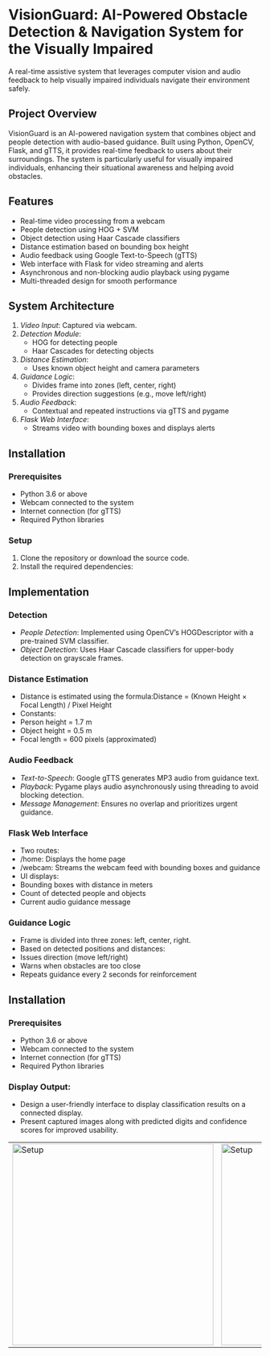 # VisionGuard: AI-Powered Obstacle Detection & Navigation System for the Visually Impaired

A real-time assistive system that leverages computer vision and audio feedback to help visually impaired individuals navigate their environment safely.

## Project Overview

VisionGuard is an AI-powered navigation system that combines object and people detection with audio-based guidance. Built using Python, OpenCV, Flask, and gTTS, it provides real-time feedback to users about their surroundings. The system is particularly useful for visually impaired individuals, enhancing their situational awareness and helping avoid obstacles.

## Features

- Real-time video processing from a webcam
- People detection using HOG + SVM
- Object detection using Haar Cascade classifiers
- Distance estimation based on bounding box height
- Audio feedback using Google Text-to-Speech (gTTS)
- Web interface with Flask for video streaming and alerts
- Asynchronous and non-blocking audio playback using pygame
- Multi-threaded design for smooth performance

## System Architecture

1. *Video Input*: Captured via webcam.
2. *Detection Module*:
   - HOG for detecting people
   - Haar Cascades for detecting objects
3. *Distance Estimation*:
   - Uses known object height and camera parameters
4. *Guidance Logic*:
   - Divides frame into zones (left, center, right)
   - Provides direction suggestions (e.g., move left/right)
5. *Audio Feedback*:
   - Contextual and repeated instructions via gTTS and pygame
6. *Flask Web Interface*:
   - Streams video with bounding boxes and displays alerts

## Installation

### Prerequisites

- Python 3.6 or above
- Webcam connected to the system
- Internet connection (for gTTS)
- Required Python libraries

 ### Setup

1. Clone the repository or download the source code.
2. Install the required dependencies:


## Implementation

### Detection

- *People Detection*: Implemented using OpenCV’s HOGDescriptor with a pre-trained SVM classifier.
- *Object Detection*: Uses Haar Cascade classifiers for upper-body detection on grayscale frames.

### Distance Estimation

- Distance is estimated using the formula:Distance = (Known Height × Focal Length) / Pixel Height
- Constants:
- Person height = 1.7 m
- Object height = 0.5 m
- Focal length = 600 pixels (approximated)

### Audio Feedback

- *Text-to-Speech*: Google gTTS generates MP3 audio from guidance text.
- *Playback*: Pygame plays audio asynchronously using threading to avoid blocking detection.
- *Message Management*: Ensures no overlap and prioritizes urgent guidance.

### Flask Web Interface

- Two routes:
- /home: Displays the home page
- /webcam: Streams the webcam feed with bounding boxes and guidance
- UI displays:
- Bounding boxes with distance in meters
- Count of detected people and objects
- Current audio guidance message

### Guidance Logic

- Frame is divided into three zones: left, center, right.
- Based on detected positions and distances:
- Issues direction (move left/right)
- Warns when obstacles are too close
- Repeats guidance every 2 seconds for reinforcement

## Installation

### Prerequisites

- Python 3.6 or above
- Webcam connected to the system
- Internet connection (for gTTS)
- Required Python libraries
### Display Output:

- Design a user-friendly interface to display classification results on a connected display.
- Present captured images along with predicted digits and confidence scores for improved usability.

<table>
  <tr>
    <td>
      <img src="Outputs/img1.png" alt="Setup" width="400"/>
    </td>
    <td>
      <img src="Outputs/img2.png" alt="Setup" width="400"/>
    </td>
  </tr>
</table>

